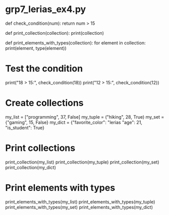 # grp7_lerias_ex4.py
def check_condition(num):
    return num > 15

def print_collection(collection):
    print(collection)

def print_elements_with_types(collection):
    for element in collection:
        print(element, type(element))

# Test the condition
print("18 > 15:", check_condition(18))
print("12 > 15:", check_condition(12))

# Create collections
my_list = ["programming", 37, False]
my_tuple = ("hiking", 28, True)
my_set = {"gaming", 15, False}
my_dict = {"favorite_color": "lerias "age": 21, "is_student": True}

# Print collections
print_collection(my_list)
print_collection(my_tuple)
print_collection(my_set)
print_collection(my_dict)

# Print elements with types
print_elements_with_types(my_list)
print_elements_with_types(my_tuple)
print_elements_with_types(my_set)
print_elements_with_types(my_dict)
